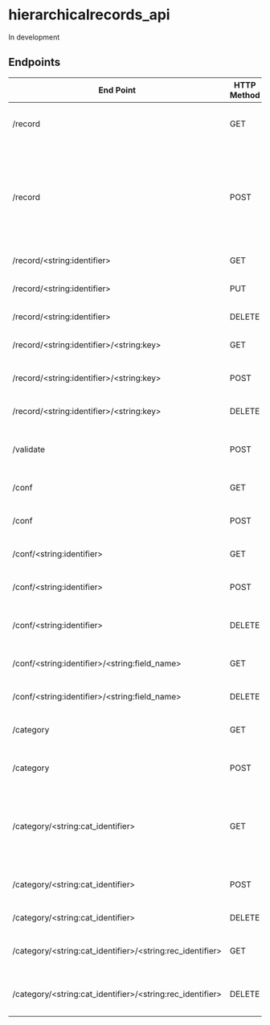 # hierarchicalrecords_api

In development

## Endpoints
| End Point | HTTP Method | Action | Data | Response Data | Notes |
|-----------------------------------------------------------|-------------|---------------------------------------------------------------------------|------------------------------------------------------------------------------------------|------------------------------------------------------------------------------------------------------------------------------------------------------------------------------------------------|-----------------------------|
| /record | GET | Retrieve a list of all record identifiers | X | {"record_identifiers":  \<list:identifiers\>} |  |
| /record | POST | Create a new record. Populate it's original data with the supplied if any | record (o): \<dict:record\>conf_identifier (o): \<str:conf_identifier\> | {"record_identifier": \<str:identifier\>, "record": \<dict:record\>} |  |
| /record/\<string:identifier\> | GET | Retrieve a record | X | {"record": \<dict:record\>, "record_identifier": \<str:identifier\>} |  |
| /record/\<string:identifier\> | PUT | Overwrite a record | record (r): \<dict:record\>conf_identifier (o): \<str:conf_identifier\> | {"record": \<dict:record\>, "record_identifier": \<str:identifier\>} |  |
| /record/\<string:identifier\> | DELETE | Delete a record | X | {"records":  \<list:identifiers\> "deleted_identifier": \<str:identifier\>} |  |
| /record/\<string:identifier\>/\<string:key\> | GET | Get a value in a record | X | {"record_identifier: \<str:record_identifier\>, "key": \<str:key\>, "value": \<value\>} |  |
| /record/\<string:identifier\>/\<string:key\> | POST | Set a value in a record | value (r): \<the value\>conf_identifier (o): \<str:conf_identifier\> | {"record": \<dict:record\>, "record_identifier": \<str:identifier\>} |  |
| /record/\<string:identifier\>/\<string:key\> | DELETE | Delete a value in a record | conf_identifier (o): \<str:conf_identifier\> | {"record": \<dict:record\>, "record_identifier": \<str:identifier\>} |  |
| /validate | POST | Validate a record against a conf | record_identifier (r): \<str:record_identifier\>conf_identifier (r): \<str:conf_identifier\> | {"is_valid": \<bool:validity\>, "validation_errors":\<null||list:error messages\>, "record_identifier": \<str:record_identifier\>, "conf_identifier": \<str:conf_identifier\>, "record":\<dict:record\>} |  |
| /conf | GET | Get a list of all conf identifiers | X | {"conf_identifiers": \<list:conf_identifiers\>} |  |
| /conf | POST | Create a new conf | X | {"conf_identifier": \<str:conf_identifier\>, "conf": \<dict:conf data\>} |  |
| /conf/\<string:identifier\> | GET | Get a specific conf | X | {"conf_identifier": \<str:conf_identifier\>, "conf": \<dict:conf data\>} |  |
| /conf/\<string:identifier\> | POST | set a validation rule | rule (r): \<dict:rule_dict\> | {"conf_identifier": \<str:conf_identifier\>, "conf": \<dict:conf data\>} |  |
| /conf/\<string:identifier\> | DELETE | delete a validation rule | X | {"conf_identifiers": \<list:conf_identifiers\>, "deleted_conf_identifier": \<str:deleted_identifier\>} |  |
| /conf/\<string:identifier\>/\<string:field_name\> | GET | get a specific rule | X | {"conf_identifier": \<str:conf_identifier\>, "rules": \<list:rules_pertaining_to_fieldname\>} |  |
| /conf/\<string:identifier\>/\<string:field_name\> | DELETE | delete a rule from a conf | X | {"conf_identifier": \<str:conf_identifier\>, "conf": \<dict:conf data\>} |  |
| /category | GET | Get a list of all categories | X | {"category_identifiers": \<list:category_identifiers\>} |  |
| /category | POST | Create a new category | category_identifier (r): \<str:cat_identifier\> | {"category_identifier": \<str:category_identifier\>, "record_identifiers": \<list:category_records\>} |  |
| /category/\<string:cat_identifier\> | GET | Get a list of all record identifiers in a specific category | X | {"category_identifier": \<str:category_identifier\>, "record_identifiers": \<list:category_records\>} |  |
| /category/\<string:cat_identifier\> | POST | Add a record to a category | record_identifier (r): \<str:record_identifier\> | {"category_identifier": \<str:category_identifier\>, "record_identifiers": \<list:category_records\>} |  |
| /category/\<string:cat_identifier\> | DELETE | Delete a category | X | {"category_identifiers": \<list:category_identifiers\>} |  |
| /category/\<string:cat_identifier\>/\<string:rec_identifier\> | GET | Determine if a record is in a category | X | {"category": \<str:category_identifier\>, "records": \<list:category_records\>, "record_present": \<bool:true\>} | fails if record not present |
| /category/\<string:cat_identifier\>/\<string:rec_identifier\> | DELETE | Remove a record from a category | X | {"category_identifier": \<str:category_identifier\>, "record_identifiers": \<list:category_records\>} |  |
